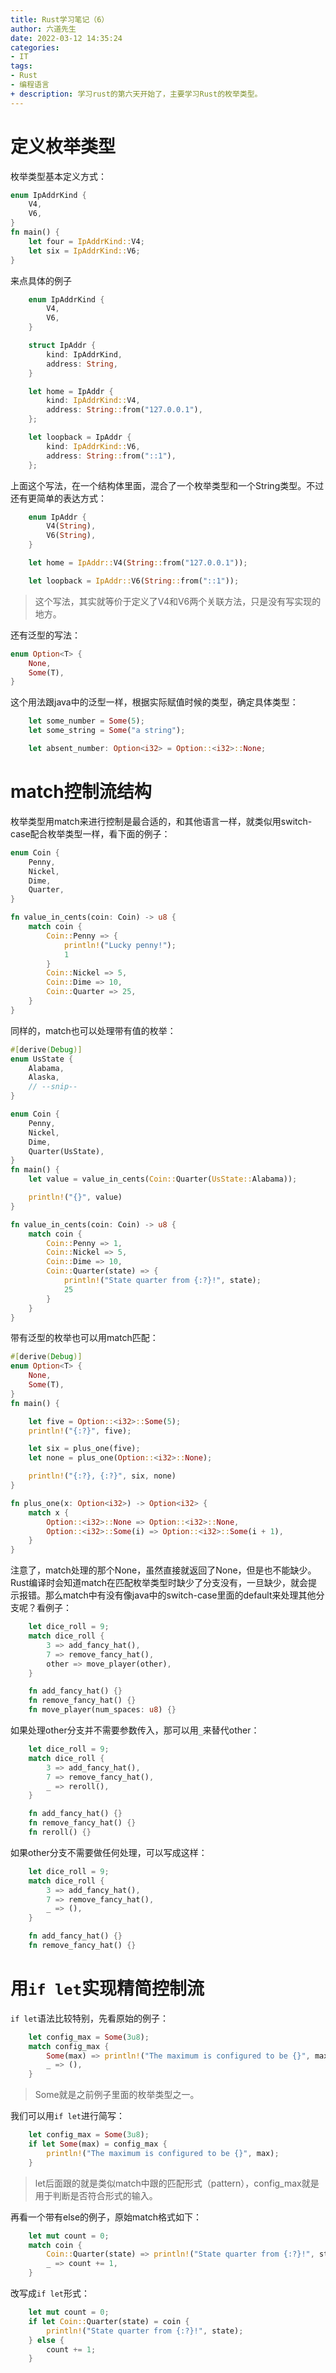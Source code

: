 ```yaml
---
title: Rust学习笔记（6）
author: 六道先生
date: 2022-03-12 14:35:24
categories:
- IT
tags:
- Rust
- 编程语言
+ description: 学习rust的第六天开始了，主要学习Rust的枚举类型。
---
```

# 定义枚举类型
枚举类型基本定义方式：
```Rust
enum IpAddrKind {
    V4,
    V6,
}
fn main() {
    let four = IpAddrKind::V4;
    let six = IpAddrKind::V6;
}
```
来点具体的例子
```Rust
    enum IpAddrKind {
        V4,
        V6,
    }

    struct IpAddr {
        kind: IpAddrKind,
        address: String,
    }

    let home = IpAddr {
        kind: IpAddrKind::V4,
        address: String::from("127.0.0.1"),
    };

    let loopback = IpAddr {
        kind: IpAddrKind::V6,
        address: String::from("::1"),
    };
```
上面这个写法，在一个结构体里面，混合了一个枚举类型和一个String类型。不过还有更简单的表达方式：
```Rust
    enum IpAddr {
        V4(String),
        V6(String),
    }

    let home = IpAddr::V4(String::from("127.0.0.1"));

    let loopback = IpAddr::V6(String::from("::1"));
```
> 这个写法，其实就等价于定义了V4和V6两个关联方法，只是没有写实现的地方。

还有泛型的写法：
```Rust
enum Option<T> {
    None,
    Some(T),
}
```
这个用法跟java中的泛型一样，根据实际赋值时候的类型，确定具体类型：
```Rust
    let some_number = Some(5);
    let some_string = Some("a string");

    let absent_number: Option<i32> = Option::<i32>::None;
```
# match控制流结构
枚举类型用match来进行控制是最合适的，和其他语言一样，就类似用switch-case配合枚举类型一样，看下面的例子：
```Rust
enum Coin {
    Penny,
    Nickel,
    Dime,
    Quarter,
}

fn value_in_cents(coin: Coin) -> u8 {
    match coin {
        Coin::Penny => {
            println!("Lucky penny!");
            1
        }
        Coin::Nickel => 5,
        Coin::Dime => 10,
        Coin::Quarter => 25,
    }
}
```
同样的，match也可以处理带有值的枚举：
```Rust
#[derive(Debug)] 
enum UsState {
    Alabama,
    Alaska,
    // --snip--
}

enum Coin {
    Penny,
    Nickel,
    Dime,
    Quarter(UsState),
}
fn main() {
    let value = value_in_cents(Coin::Quarter(UsState::Alabama));

    println!("{}", value)
}

fn value_in_cents(coin: Coin) -> u8 {
    match coin {
        Coin::Penny => 1,
        Coin::Nickel => 5,
        Coin::Dime => 10,
        Coin::Quarter(state) => {
            println!("State quarter from {:?}!", state);
            25
        }
    }
}
```
带有泛型的枚举也可以用match匹配：
```Rust
#[derive(Debug)]
enum Option<T> {
    None,
    Some(T),
}
fn main() {

    let five = Option::<i32>::Some(5);
    println!("{:?}", five);

    let six = plus_one(five);
    let none = plus_one(Option::<i32>::None);

    println!("{:?}, {:?}", six, none)
}

fn plus_one(x: Option<i32>) -> Option<i32> {
    match x {
        Option::<i32>::None => Option::<i32>::None,
        Option::<i32>::Some(i) => Option::<i32>::Some(i + 1),
    }
}
```
注意了，match处理的那个None，虽然直接就返回了None，但是也不能缺少。Rust编译时会知道match在匹配枚举类型时缺少了分支没有，一旦缺少，就会提示报错。那么match中有没有像java中的switch-case里面的default来处理其他分支呢？看例子：
```Rust
    let dice_roll = 9;
    match dice_roll {
        3 => add_fancy_hat(),
        7 => remove_fancy_hat(),
        other => move_player(other),
    }

    fn add_fancy_hat() {}
    fn remove_fancy_hat() {}
    fn move_player(num_spaces: u8) {}
```
如果处理other分支并不需要参数传入，那可以用`_`来替代other：
```Rust
    let dice_roll = 9;
    match dice_roll {
        3 => add_fancy_hat(),
        7 => remove_fancy_hat(),
        _ => reroll(),
    }

    fn add_fancy_hat() {}
    fn remove_fancy_hat() {}
    fn reroll() {}
```
如果other分支不需要做任何处理，可以写成这样：
```Rust
    let dice_roll = 9;
    match dice_roll {
        3 => add_fancy_hat(),
        7 => remove_fancy_hat(),
        _ => (),
    }

    fn add_fancy_hat() {}
    fn remove_fancy_hat() {}
```
# 用`if let`实现精简控制流
`if let`语法比较特别，先看原始的例子：
```Rust
    let config_max = Some(3u8);
    match config_max {
        Some(max) => println!("The maximum is configured to be {}", max),
        _ => (),
    }
```
> Some就是之前例子里面的枚举类型之一。

我们可以用`if let`进行简写：
```Rust
    let config_max = Some(3u8);
    if let Some(max) = config_max {
        println!("The maximum is configured to be {}", max);
    }
```
> let后面跟的就是类似match中跟的匹配形式（pattern），config_max就是用于判断是否符合形式的输入。

再看一个带有else的例子，原始match格式如下：
```Rust
    let mut count = 0;
    match coin {
        Coin::Quarter(state) => println!("State quarter from {:?}!", state),
        _ => count += 1,
    }
```
改写成`if let`形式：
```Rust
    let mut count = 0;
    if let Coin::Quarter(state) = coin {
        println!("State quarter from {:?}!", state);
    } else {
        count += 1;
    }
```